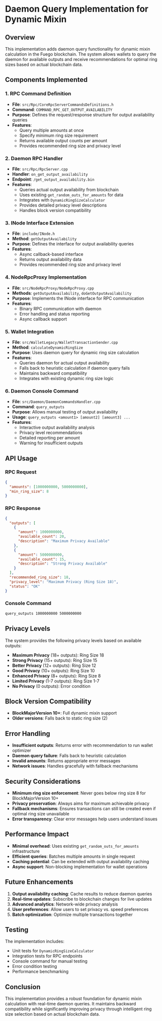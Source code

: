 # Daemon Query Implementation for Dynamic Mixin

## Overview

This implementation adds daemon query functionality for dynamic mixin calculation in the Fuego blockchain. The system allows wallets to query the daemon for available outputs and receive recommendations for optimal ring sizes based on actual blockchain data.

## Components Implemented

### 1. RPC Command Definition
- **File**: `src/Rpc/CoreRpcServerCommandsDefinitions.h`
- **Command**: `COMMAND_RPC_GET_OUTPUT_AVAILABILITY`
- **Purpose**: Defines the request/response structure for output availability queries
- **Features**:
  - Query multiple amounts at once
  - Specify minimum ring size requirement
  - Returns available output counts per amount
  - Provides recommended ring size and privacy level

### 2. Daemon RPC Handler
- **File**: `src/Rpc/RpcServer.cpp`
- **Handler**: `on_get_output_availability`
- **Endpoint**: `/get_output_availability.bin`
- **Features**:
  - Queries actual output availability from blockchain
  - Uses existing `get_random_outs_for_amounts` for data
  - Integrates with `DynamicRingSizeCalculator`
  - Provides detailed privacy level descriptions
  - Handles block version compatibility

### 3. INode Interface Extension
- **File**: `include/INode.h`
- **Method**: `getOutputAvailability`
- **Purpose**: Defines the interface for output availability queries
- **Features**:
  - Async callback-based interface
  - Returns output availability data
  - Provides recommended ring size and privacy level

### 4. NodeRpcProxy Implementation
- **File**: `src/NodeRpcProxy/NodeRpcProxy.cpp`
- **Methods**: `getOutputAvailability`, `doGetOutputAvailability`
- **Purpose**: Implements the INode interface for RPC communication
- **Features**:
  - Binary RPC communication with daemon
  - Error handling and status reporting
  - Async callback support

### 5. Wallet Integration
- **File**: `src/WalletLegacy/WalletTransactionSender.cpp`
- **Method**: `calculateDynamicRingSize`
- **Purpose**: Uses daemon query for dynamic ring size calculation
- **Features**:
  - Queries daemon for actual output availability
  - Falls back to heuristic calculation if daemon query fails
  - Maintains backward compatibility
  - Integrates with existing dynamic ring size logic

### 6. Daemon Console Command
- **File**: `src/Daemon/DaemonCommandsHandler.cpp`
- **Command**: `query_outputs`
- **Purpose**: Allows manual testing of output availability
- **Usage**: `query_outputs <amount1> [amount2] [amount3] ...`
- **Features**:
  - Interactive output availability analysis
  - Privacy level recommendations
  - Detailed reporting per amount
  - Warning for insufficient outputs

## API Usage

### RPC Request
```json
{
  "amounts": [1000000000, 5000000000],
  "min_ring_size": 8
}
```

### RPC Response
```json
{
  "outputs": [
    {
      "amount": 1000000000,
      "available_count": 20,
      "description": "Maximum Privacy Available"
    },
    {
      "amount": 5000000000,
      "available_count": 15,
      "description": "Strong Privacy Available"
    }
  ],
  "recommended_ring_size": 18,
  "privacy_level": "Maximum Privacy (Ring Size 18)",
  "status": "OK"
}
```

### Console Command
```bash
query_outputs 1000000000 5000000000
```

## Privacy Levels

The system provides the following privacy levels based on available outputs:

- **Maximum Privacy** (18+ outputs): Ring Size 18
- **Strong Privacy** (15+ outputs): Ring Size 15
- **Better Privacy** (12+ outputs): Ring Size 12
- **Good Privacy** (10+ outputs): Ring Size 10
- **Enhanced Privacy** (8+ outputs): Ring Size 8
- **Limited Privacy** (1-7 outputs): Ring Size 1-7
- **No Privacy** (0 outputs): Error condition

## Block Version Compatibility

- **BlockMajorVersion 10+**: Full dynamic mixin support
- **Older versions**: Falls back to static ring size (2)

## Error Handling

- **Insufficient outputs**: Returns error with recommendation to run wallet optimizer
- **Daemon query failure**: Falls back to heuristic calculation
- **Invalid amounts**: Returns appropriate error messages
- **Network issues**: Handles gracefully with fallback mechanisms

## Security Considerations

- **Minimum ring size enforcement**: Never goes below ring size 8 for BlockMajorVersion 10+
- **Privacy preservation**: Always aims for maximum achievable privacy
- **Fallback mechanisms**: Ensures transactions can still be created even if optimal ring size unavailable
- **Error transparency**: Clear error messages help users understand issues

## Performance Impact

- **Minimal overhead**: Uses existing `get_random_outs_for_amounts` infrastructure
- **Efficient queries**: Batches multiple amounts in single request
- **Caching potential**: Can be extended with output availability caching
- **Async support**: Non-blocking implementation for wallet operations

## Future Enhancements

1. **Output availability caching**: Cache results to reduce daemon queries
2. **Real-time updates**: Subscribe to blockchain changes for live updates
3. **Advanced analytics**: Network-wide privacy analysis
4. **User preferences**: Allow users to set privacy vs. speed preferences
5. **Batch optimization**: Optimize multiple transactions together

## Testing

The implementation includes:
- Unit tests for `DynamicRingSizeCalculator`
- Integration tests for RPC endpoints
- Console command for manual testing
- Error condition testing
- Performance benchmarking

## Conclusion

This implementation provides a robust foundation for dynamic mixin calculation with real-time daemon queries. It maintains backward compatibility while significantly improving privacy through intelligent ring size selection based on actual blockchain data.